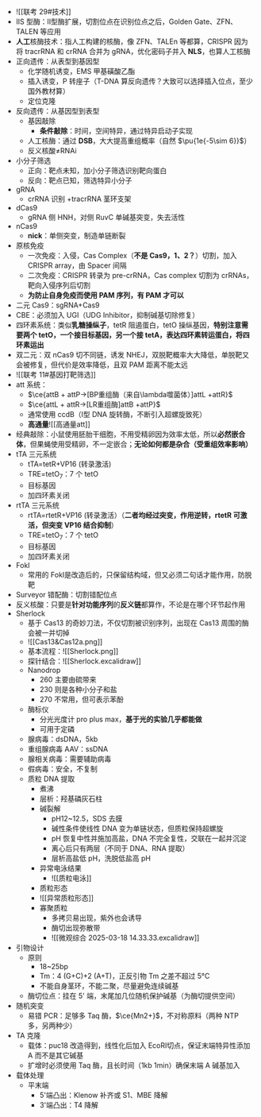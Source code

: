 - ![[联考 29#技术]]
- ⅡS 型酶：Ⅱ型酶扩展，切割位点在识别位点之后，Golden Gate、ZFN、TALEN 等应用
- **人工**核酶技术：指人工构建的核酶，像 ZFN、TALEn 等都算，CRISPR 因为将 tracrRNA 和 crRNA 合并为 gRNA，优化密码子并入 **NLS**，也算人工核酶
- 正向遗传：从表型到基因型
	- 化学随机诱变，EMS 甲基磺酸乙酯
	- 插入诱变，P 转座子（T-DNA 算反向遗传？大致可以选择插入位点，至少国外教材算）
	- 定位克隆
- 反向遗传：从基因型到表型
	- 基因敲除
		- **条件敲除**：时间，空间特异，通过特异启动子实现
	- 人工核酶：通过 **DSB**，大大提高重组概率（自然 $\pu{1e{-5\sim 6}}$）
	- 反义核酸≠RNAi
- 小分子筛选
	- 正向：靶点未知，加小分子筛选识别靶向蛋白
	- 反向：靶点已知，筛选特异小分子
- gRNA
	- crRNA 识别 +tracrRNA 茎环支架
- dCas9
	- gRNA 侧 HNH，对侧 RuvC 单碱基突变，失去活性
- nCas9
	- **nick**：单侧突变，制造单链断裂
- 原核免疫
	- 一次免疫：入侵，Cas Complex（**不是 Cas9，1、2？**）切割，加入 CRISPR array，由 Spacer 间隔
	- 二次免疫：CRISPR 转录为 pre-crRNA，Cas complex 切割为 crRNAs，靶向入侵序列后切割
	- **为防止自身免疫而使用 PAM 序列，有 PAM 才可以**
- 二元 Cas9：sgRNA+Cas9
- CBE：必须加入 UGI（UDG Inhibitor，抑制碱基切除修复）
- 四环素系统：类似**乳糖操纵子**，tetR 阻遏蛋白，tetO 操纵基因，**特别注意需要两个 tetO，一个接目标基因，另一个接 tetA，表达四环素转运蛋白，将四环素运出**
- 双二元：双 nCas9 切不同链，诱发 NHEJ，双脱靶概率大大降低，单脱靶又会被修复，但代价是效率降低，且双 PAM 距离不能太远
- ![[联考 11#基因打靶筛选]]
- att 系统：
	- $\ce{attB + attP->[BP重组酶（来自\lambda噬菌体）]attL +attR}$
	- $\ce{attL + attR->[LR重组酶]attB +attP}$
	- 通常使用 ccdB（Ⅰ型 DNA 旋转酶，不断引入超螺旋致死）
	- **高通量**![[高通量att]]
- 经典敲除：小鼠使用胚胎干细胞，不用受精卵因为效率太低，所以**必然嵌合体**，但果蝇使用受精卵，不一定嵌合；**无论如何都是杂合（受重组效率影响）**
- tTA 三元系统
	- tTA=tetR+VP16 (转录激活)
	- TRE=tetO<sub>7</sub>：7 个 tetO
	- 目标基因
	- 加四环素关闭
- rtTA 三元系统
	- rtTA=rtetR+VP16 (转录激活）（**二者均经过突变，作用逆转，rtetR 可激活，但突变 VP16 结合抑制**）
	- TRE=tetO<sub>7</sub>：7 个 tetO
	- 目标基因
	- 加四环素关闭
- FokⅠ
	- 常用的 FokⅠ是改造后的，只保留结构域，但又必须二句话才能作用，防脱靶
- Surveyor 错配酶：切割错配位点
- 反义核酸：只要是**针对功能序列**的**反义链**都算作，不论是在哪个环节起作用
- Sherlock
	- 基于 Cas13 的奇妙刀法，不仅切割被识别序列，出现在 Cas13 周围的酶会被一并切掉
	- ![[Cas13&Cas12a.png]]
	- 基本流程：![[Sherlock.png]]
	- 探针结合：![[Sherlock.excalidraw]]
	- Nanodrop
		- 260 主要由硫带来
		- 230 则是各种小分子和盐
		- 270 不常用，但可表示苯酚
	- 酶标仪
		- 分光光度计 pro plus max，**基于光的实验几乎都能做**
		- 可用于定磷
	- 腺病毒：dsDNA，5kb
	- 重组腺病毒 AAV：ssDNA
	- 腺相关病毒：需要辅助病毒
	- 假病毒：安全，不复制
	- 质粒 DNA 提取
		- 煮沸
		- 层析：羟基磷灰石柱
		- 碱裂解
			- pH12~12.5，SDS 去膜
			- 碱性条件使线性 DNA 变为单链状态，但质粒保持超螺旋
			- pH 恢复中性并施加高盐，DNA 不完全复性，交联在一起并沉淀
			- 离心后只有两层（不同于 DNA、RNA 提取）
			- 层析高盐低 pH，洗脱低盐高 pH
		- 异常电泳结果
			- ![[质粒电泳]]
		- 质粒形态
		- ![[异常质粒形态]]
		- 寡聚质粒
			- 多拷贝易出现，紫外也会诱导
			- 酶切出现弥散带
			- ![[微观综合 2025-03-18 14.33.33.excalidraw]]
- 引物设计
	- 原则
		- 18~25bp
		- Tm：4 (G+C)+2 (A+T)，正反引物 Tm 之差不超过 5°C
		- 不能自身茎环，不能二聚，尽量避免连续碱基
	- 酶切位点：挂在 5' 端，末尾加几位随机保护碱基（为酶切提供空间）
- 随机突变
	- 易错 PCR：足够多 Taq 酶，$\ce{Mn2+}$，不对称原料（两种 NTP 多，另两种少）
- TA 克隆
	- 载体：puc18 改造得到，线性化后加入 EcoRⅠ切点，保证末端特异性添加 A 而不是其它碱基
	- 扩增时必须使用 Taq 酶，且长时间（1kb 1min）确保末端 A 碱基加入 
- 载体处理
	- 平末端
		- 5'端凸出：Klenow 补齐或 S1、MBE 降解
		- 3'端凸出：T4 降解